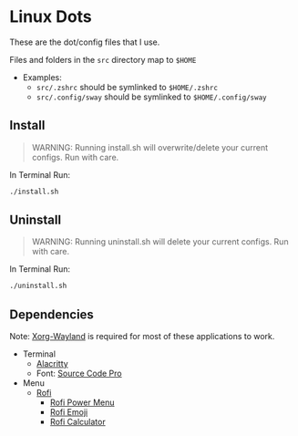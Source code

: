 # Linux Dots

These are the dot/config files that I use.

Files and folders in the `src` directory map to `$HOME`

- Examples:
    - `src/.zshrc` should be symlinked to `$HOME/.zshrc`
    - `src/.config/sway` should be symlinked to `$HOME/.config/sway`

## Install

> WARNING: Running install.sh will overwrite/delete your current configs.
> Run with care.

In Terminal Run:
```bash
./install.sh
```

## Uninstall

> WARNING: Running uninstall.sh will delete your current configs.
> Run with care.

In Terminal Run:
```bash
./uninstall.sh
```

## Dependencies

Note: [Xorg-Wayland](https://archlinux.org/packages/extra/x86_64/xorg-xwayland/) is required for most of these applications to work.

- Terminal
    - [Alacritty](https://github.com/alacritty/alacritty)
    - Font: [Source Code Pro](https://github.com/adobe-fonts/source-code-pro)
- Menu
    - [Rofi](https://github.com/davatorium/rofi)
        - [Rofi Power Menu](https://github.com/jluttine/rofi-power-menu)
        - [Rofi Emoji](https://github.com/Mange/rofi-emoji)
        - [Rofi Calculator](https://github.com/svenstaro/rofi-calc)
    
